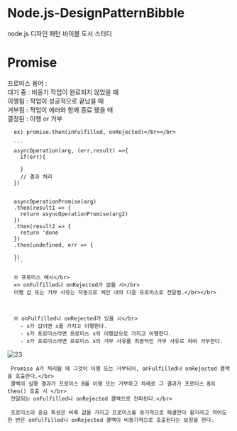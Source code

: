 # Node.js-DesignPatternBibble
node.js 디자인 패턴 바이블 도서 스터디


 <h1>Promise</h1>

프로미스 용어 : </br>
      대기 중 : 비동기 작업이 완료되지 않았을 떄</br>
      이행됨 : 작업이 성공적으로 끝났을 때</br>
      거부됨 : 작업이 에러와 함께 종료 됐을 때</br>
      결정된 : 이행 or 거부</br>

      ex) promise.then(inFulfilled, onRejected)</br></br>

      ``` 
      asyncOperation(arg, (err,result) =>{
        if(err){

        }
        // 결과 처리
      })


      asyncOperationPromise(arg)
      .then(result1 => {
        return asyncOperationPromise(arg2)
      })
      .then(result2 => {
        return 'done
      })
      .then(undefined, err => {

      })
      ```

      ※ 프로미스 예시</br>
      => onFulfilled나 onRejected가 없을 시</br>
      이행 값 또는 거부 사유는 자동으로 체인 내의 다음 프로미스로 전달됨.</br></br>



      ※ onFulfilled나 onRejected가 있을 시</br>
        - x가 값이면 x를 가지고 이행한다.
        - x가 프로미스라면 프로미스 x의 이행값으로 가지고 이행한다.
        - x가 프로미스라면 프로미스 x의 거부 사유를 최종적인 거부 사유로 하여 거부한다.


![23](https://github.com/Ryeolee/Node.js-DesignPartternBibble/assets/106163272/70f7e9b4-8f3b-4412-958b-b38de6c04f1f)




     Promise A가 처리될 때 그것이 이행 또는 거부되어, onFulfilled나 onRejected 콜백을 호출한다.</br>
     콜백의 실행 결과가 프로미스 B를 이행 또는 거부하고 차례로 그 결과가 프로미스 B의 then() 호출 시 </br>
     전달되는 onFulfilled나 onRejected 콜백으로 전파된다.</br>

     프로미스의 중요 특성은 비록 값을 가지고 프로미스를 동기적으로 해결한다 할지라고 적어도 한 번은 onFulfilled나 onRejected 콜백이 비동기적으로 호출된다는 보장을 한다.
    



